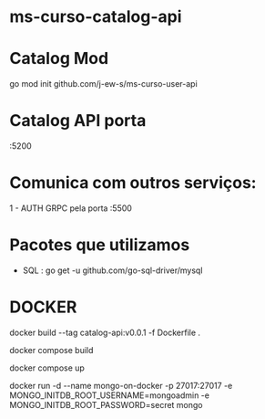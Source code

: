 # ms-curso-catalog-api


# Catalog Mod
go mod init github.com/j-ew-s/ms-curso-user-api

# Catalog API porta
:5200


# Comunica com outros serviços:

1 - AUTH GRPC   pela porta :5500 


# Pacotes que utilizamos 
- SQL : go get -u github.com/go-sql-driver/mysql


# DOCKER 


docker build --tag catalog-api:v0.0.1 -f Dockerfile   .

docker compose build

docker compose up


docker run -d  --name mongo-on-docker  -p 27017:27017 -e MONGO_INITDB_ROOT_USERNAME=mongoadmin -e MONGO_INITDB_ROOT_PASSWORD=secret mongo